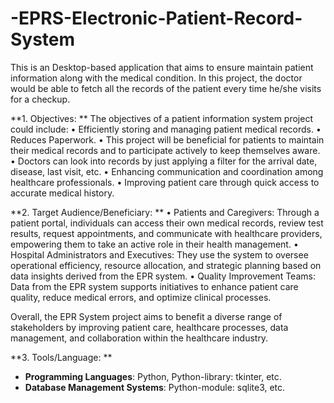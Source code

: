 # -EPRS-Electronic-Patient-Record-System
This is an Desktop-based application that aims to ensure maintain patient information along with the medical condition. In this project, the doctor would be able to fetch all the records of the patient every time he/she visits for a checkup.

**1. Objectives: **
The objectives of a patient information system project could include:
•	Efficiently storing and managing patient medical records.
•	Reduces Paperwork.
•	This project will be beneficial for patients to maintain their medical records and to participate actively to keep themselves aware.
•	Doctors can look into records by just applying a filter for the arrival date, disease, last visit, etc.
•	Enhancing communication and coordination among healthcare professionals.
•	Improving patient care through quick access to accurate medical history.


**2. Target Audience/Beneficiary: **
•	Patients and Caregivers: Through a patient portal, individuals can access their own medical records, review test results, request appointments, and communicate with healthcare providers, empowering them to take an active role in their health management.
•	Hospital Administrators and Executives: They use the system to oversee operational efficiency, resource allocation, and strategic planning based on data insights derived from the EPR system.
•	Quality Improvement Teams: Data from the EPR system supports initiatives to enhance patient care quality, reduce medical errors, and optimize clinical processes.

Overall, the EPR System project aims to benefit a diverse range of stakeholders by improving patient care, healthcare processes, data management, and collaboration within the healthcare industry.

**3. Tools/Language: **
- **Programming Languages**: Python, Python-library: tkinter, etc.
- **Database Management Systems**: Python-module: sqlite3, etc.
